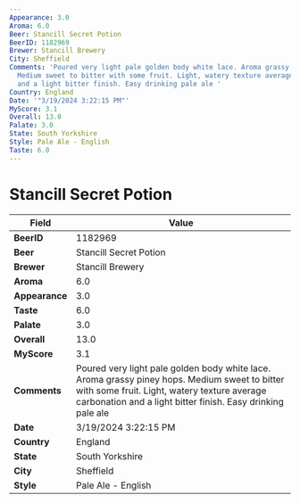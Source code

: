 ```yaml
---
Appearance: 3.0
Aroma: 6.0
Beer: Stancill Secret Potion
BeerID: 1182969
Brewer: Stancill Brewery
City: Sheffield
Comments: 'Poured very light pale golden body white lace. Aroma grassy piney hops.
  Medium sweet to bitter with some fruit. Light, watery texture average carbonation
  and a light bitter finish. Easy drinking pale ale '
Country: England
Date: '"3/19/2024 3:22:15 PM"'
MyScore: 3.1
Overall: 13.0
Palate: 3.0
State: South Yorkshire
Style: Pale Ale - English
Taste: 6.0
---
```


# Stancill Secret Potion

| Field         | Value |
|---------------|-------|
| **BeerID** | 1182969 |
| **Beer** | Stancill Secret Potion |
| **Brewer** | Stancill Brewery |
| **Aroma** | 6.0 |
| **Appearance** | 3.0 |
| **Taste** | 6.0 |
| **Palate** | 3.0 |
| **Overall** | 13.0 |
| **MyScore** | 3.1 |
| **Comments** | Poured very light pale golden body white lace. Aroma grassy piney hops. Medium sweet to bitter with some fruit. Light, watery texture average carbonation and a light bitter finish. Easy drinking pale ale  |
| **Date** | 3/19/2024 3:22:15 PM |
| **Country** | England |
| **State** | South Yorkshire |
| **City** | Sheffield |
| **Style** | Pale Ale - English |
